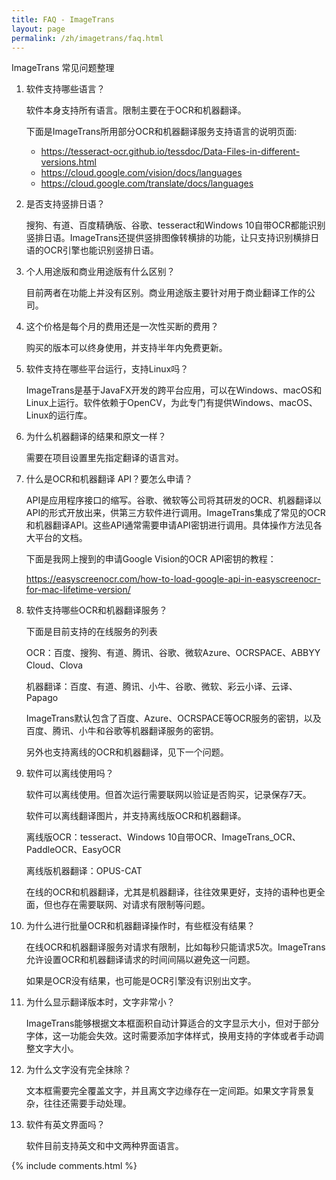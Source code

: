 ```yaml
---
title: FAQ - ImageTrans
layout: page
permalink: /zh/imagetrans/faq.html
---
```


ImageTrans 常见问题整理

1. 软件支持哪些语言？

    软件本身支持所有语言。限制主要在于OCR和机器翻译。

    下面是ImageTrans所用部分OCR和机器翻译服务支持语言的说明页面:

    * <https://tesseract-ocr.github.io/tessdoc/Data-Files-in-different-versions.html>
    * <https://cloud.google.com/vision/docs/languages>
    * <https://cloud.google.com/translate/docs/languages>

2. 是否支持竖排日语？

    搜狗、有道、百度精确版、谷歌、tesseract和Windows 10自带OCR都能识别竖排日语。ImageTrans还提供竖排图像转横排的功能，让只支持识别横排日语的OCR引擎也能识别竖排日语。

3. 个人用途版和商业用途版有什么区别？

    目前两者在功能上并没有区别。商业用途版主要针对用于商业翻译工作的公司。

4. 这个价格是每个月的费用还是一次性买断的费用？

    购买的版本可以终身使用，并支持半年内免费更新。

5. 软件支持在哪些平台运行，支持Linux吗？

    ImageTrans是基于JavaFX开发的跨平台应用，可以在Windows、macOS和Linux上运行。软件依赖于OpenCV，为此专门有提供Windows、macOS、Linux的运行库。

6. 为什么机器翻译的结果和原文一样？

    需要在项目设置里先指定翻译的语言对。

7. 什么是OCR和机器翻译 API？要怎么申请？

    API是应用程序接口的缩写。谷歌、微软等公司将其研发的OCR、机器翻译以API的形式开放出来，供第三方软件进行调用。ImageTrans集成了常见的OCR和机器翻译API。这些API通常需要申请API密钥进行调用。具体操作方法见各大平台的文档。

    下面是我网上搜到的申请Google Vision的OCR API密钥的教程：

    <https://easyscreenocr.com/how-to-load-google-api-in-easyscreenocr-for-mac-lifetime-version/>

8. 软件支持哪些OCR和机器翻译服务？

    下面是目前支持的在线服务的列表

    OCR：百度、搜狗、有道、腾讯、谷歌、微软Azure、OCRSPACE、ABBYY Cloud、Clova

    机器翻译：百度、有道、腾讯、小牛、谷歌、微软、彩云小译、云译、Papago

    ImageTrans默认包含了百度、Azure、OCRSPACE等OCR服务的密钥，以及百度、腾讯、小牛和谷歌等机器翻译服务的密钥。

    另外也支持离线的OCR和机器翻译，见下一个问题。

9. 软件可以离线使用吗？

    软件可以离线使用。但首次运行需要联网以验证是否购买，记录保存7天。
    
    软件可以离线翻译图片，并支持离线版OCR和机器翻译。

    离线版OCR：tesseract、Windows 10自带OCR、ImageTrans_OCR、PaddleOCR、EasyOCR

    离线版机器翻译：OPUS-CAT
    
    在线的OCR和机器翻译，尤其是机器翻译，往往效果更好，支持的语种也更全面，但也存在需要联网、对请求有限制等问题。

10. 为什么进行批量OCR和机器翻译操作时，有些框没有结果？

    在线OCR和机器翻译服务对请求有限制，比如每秒只能请求5次。ImageTrans允许设置OCR和机器翻译请求的时间间隔以避免这一问题。

    如果是OCR没有结果，也可能是OCR引擎没有识别出文字。

11. 为什么显示翻译版本时，文字非常小？

    ImageTrans能够根据文本框面积自动计算适合的文字显示大小，但对于部分字体，这一功能会失效。这时需要添加字体样式，换用支持的字体或者手动调整文字大小。

12. 为什么文字没有完全抹除？

    文本框需要完全覆盖文字，并且离文字边缘存在一定间距。如果文字背景复杂，往往还需要手动处理。

13. 软件有英文界面吗？

    软件目前支持英文和中文两种界面语言。




{% include comments.html %}